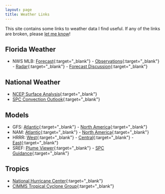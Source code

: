 ```yaml
---
layout: page
title: Weather Links
---
```


This site contains some links to weather data I find useful. If any of the links are broken, please [let me know](about.html#contact)!

## Florida Weather

* NWS MLB: [ Forecast](http://forecast.weather.gov/MapClick.php?CityName=Melbourne&state=FL&site=MLB&textField1=28.084&textField2=-80.609&e=1#.V762GZMrJE4){:target="_blank"} -  [Observations](http://w1.weather.gov/data/obhistory/KMLB.html){:target="_blank"} -
[Radar](http://radar.weather.gov/ridge/radar.php?rid=MLB&product=N0R&overlay=11101111&loop=yes){:target="_blank"} -
[Forecast Discussion](http://forecast.weather.gov/product.php?site=MLB&issuedby=MLB&product=AFD&format=CI&version=1&glossary=1){:target="_blank"}

## National Weather

* [NCEP Surface Analysis](http://www.wpc.ncep.noaa.gov/html/sfc-zoom.php){:target="_blank"}
* [SPC Convection Outlook](http://www.spc.noaa.gov/products/outlook/){:target="_blank"}

## Models

* GFS:  [Atlantic](http://mag.ncep.noaa.gov/model-guidance-model-parameter.php?group=Model%20Guidance&model=GFS&area=ATLANTIC&ps=area){:target="_blank"} - [North America](http://mag.ncep.noaa.gov/model-guidance-model-parameter.php?group=Model%20Guidance&model=GFS&area=NAMER&ps=area){:target="_blank"}
* NAM:  [Atlantic](http://mag.ncep.noaa.gov/model-guidance-model-parameter.php?group=Model%20Guidance&model=NAM&area=WNATL&ps=area){:target="_blank"} - [North America](http://mag.ncep.noaa.gov/model-guidance-model-parameter.php?group=Model%20Guidance&model=NAM&area=NAMER&ps=area){:target="_blank"}
* HRRR:  [West](http://mag.ncep.noaa.gov/model-guidance-model-parameter.php?group=Model%20Guidance&model=HRRR&area=WEST-US&ps=area){:target="_blank"} -  [Central](http://mag.ncep.noaa.gov/model-guidance-model-parameter.php?group=Model%20Guidance&model=HRRR&area=CENT-US&ps=area){:target="_blank"} -  [East](http://mag.ncep.noaa.gov/model-guidance-model-parameter.php?group=Model%20Guidance&model=HRRR&area=EAST-US&ps=area){:target="_blank"}
* SREF: [Plume Viewer](http://www.spc.noaa.gov/exper/sref/srefplumes/){:target="_blank"} - [SPC Guidance](http://www.spc.noaa.gov/exper/sref/){:target="_blank"}

## Tropics

* [National Hurricane Center](http://www.nhc.noaa.gov/){:target="_blank"}
* [CIMMS Tropical Cyclone Group](http://tropic.ssec.wisc.edu/){:target="_blank"}
